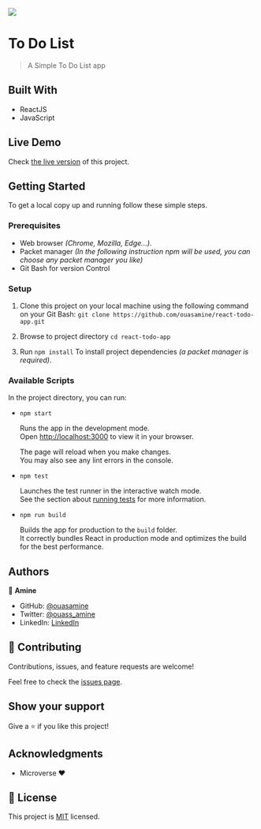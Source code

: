 ![](https://img.shields.io/badge/Microverse-blueviolet)

# To Do List 

> A Simple To Do List app


## Built With

- ReactJS
- JavaScript

## Live Demo

Check [the live version](https://ouasamine.github.io/live) of this project.

## Getting Started

To get a local copy up and running follow these simple steps.

### Prerequisites

  - Web browser _(Chrome, Mozilla, Edge...)_.
  - Packet manager _(In the following instruction npm will be used, you can choose any packet manager you like)_
  - Git Bash for version Control


### Setup

1. Clone this project on your local machine using the following command on your Git Bash: `git clone https://github.com/ouasamine/react-todo-app.git`

2. Browse to project directory `cd react-todo-app`
   
3. Run `npm install` To install project dependencies _(a packet manager is required)_.


### Available Scripts

In the project directory, you can run:

- `npm start`

  Runs the app in the development mode.\
Open [http://localhost:3000](http://localhost:3000) to view it in your browser.

  The page will reload when you make changes.\
You may also see any lint errors in the console.

- `npm test`

  Launches the test runner in the interactive watch mode.\
See the section about [running tests](https://facebook.github.io/create-react-app/docs/running-tests) for more information.

- `npm run build`

  Builds the app for production to the `build` folder.\
It correctly bundles React in production mode and optimizes the build for the best performance.

## Authors

👤 **Amine**

- GitHub: [@ouasamine](https://github.com/ouasamine)
- Twitter: [@ouass_amine](https://twitter.com/ouass_amine)
- LinkedIn: [LinkedIn](https://www.linkedin.com/in/amine-ouassef-314686214/)

## 🤝 Contributing

Contributions, issues, and feature requests are welcome!

Feel free to check the [issues page](../../issues/).

## Show your support

Give a ⭐️ if you like this project!

## Acknowledgments

- Microverse :heart:

## 📝 License

This project is [MIT](./LICENSE) licensed.
